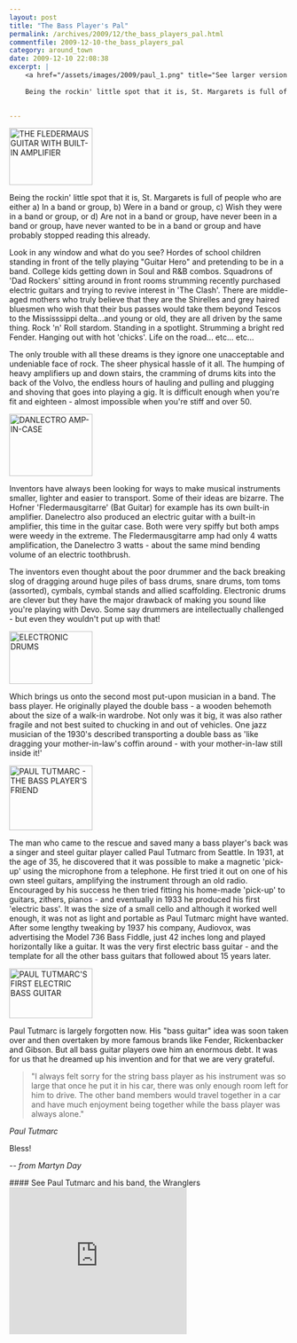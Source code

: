```yaml
---
layout: post
title: "The Bass Player's Pal"
permalink: /archives/2009/12/the_bass_players_pal.html
commentfile: 2009-12-10-the_bass_players_pal
category: around_town
date: 2009-12-10 22:08:38
excerpt: |
    <a href="/assets/images/2009/paul_1.png" title="See larger version of - THE FLEDERMAUS GUITAR WITH BUILT-IN AMPLIFIER"><img src="/assets/images/2009/paul_1_thumb.png" width="150" height="103" alt="THE FLEDERMAUS GUITAR WITH BUILT-IN AMPLIFIER" class="right" /></a>
    
    Being the rockin' little spot that it is, St. Margarets is full of people who are either a) In a band or group, b) Were in a band or group, c) Wish they were in a band or group, or d) Are not in a band or group, have never been in a band or group, have never wanted to be in a band or group and have probably stopped reading this already.
    

---
```


<a href="/assets/images/2009/paul_1.png" title="See larger version of - THE FLEDERMAUS GUITAR WITH BUILT-IN AMPLIFIER"><img src="/assets/images/2009/paul_1_thumb.png" width="150" height="103" alt="THE FLEDERMAUS GUITAR WITH BUILT-IN AMPLIFIER" class="right" /></a>

Being the rockin' little spot that it is, St. Margarets is full of people who are either a) In a band or group, b) Were in a band or group, c) Wish they were in a band or group, or d) Are not in a band or group, have never been in a band or group, have never wanted to be in a band or group and have probably stopped reading this already.

Look in any window and what do you see? Hordes of school children standing in front of the telly playing "Guitar Hero" and pretending to be in a band. College kids getting down in Soul and R&B combos. Squadrons of 'Dad Rockers' sitting around in front rooms strumming recently purchased electric guitars and trying to revive interest in 'The Clash'. There are middle-aged mothers who truly believe that they are the Shirelles and grey haired bluesmen who wish that their bus passes would take them beyond Tescos to the Mississsippi delta...and young or old, they are all driven by the same thing. Rock 'n' Roll stardom. Standing in a spotlight. Strumming a bright red Fender. Hanging out with hot 'chicks'. Life on the road... etc... etc...

The only trouble with all these dreams is they ignore one unacceptable and undeniable face of rock. The sheer physical hassle of it all. The humping of heavy amplifiers up and down stairs, the cramming of drums kits into the back of the Volvo, the endless hours of hauling and pulling and plugging and shoving that goes into playing a gig. It is difficult enough when you're fit and eighteen - almost impossible when you're stiff and over 50.

<a href="/assets/images/2009/paul_2.png" title="See larger version of - DANLECTRO AMP-IN-CASE"><img src="/assets/images/2009/paul_2_thumb.png" width="150" height="112" alt="DANLECTRO AMP-IN-CASE" class="photo right" /></a>

Inventors have always been looking for ways to make musical instruments smaller, lighter and easier to transport. Some of their ideas are bizarre. The Hofner 'Fledermausgitarre' (Bat Guitar) for example has its own built-in amplifier. Danelectro also produced an electric guitar with a built-in amplifier, this time in the guitar case. Both were very spiffy but both amps were weedy in the extreme. The Fledermausgitarre amp had only 4 watts amplification, the Danelectro 3 watts - about the same mind bending volume of an electric toothbrush.

The inventors even thought about the poor drummer and the back breaking slog of dragging around huge piles of bass drums, snare drums, tom toms (assorted), cymbals, cymbal stands and allied scaffolding. Electronic drums are clever but they have the major drawback of making you sound like you're playing with Devo. Some say drummers are intellectually challenged - but even they wouldn't put up with that!

<a href="/assets/images/2009/paul_3.png" title="See larger version of - ELECTRONIC DRUMS"><img src="/assets/images/2009/paul_3_thumb.png" width="150" height="95" alt="ELECTRONIC DRUMS" class="photo right" /></a>

Which brings us onto the second most put-upon musician in a band. The bass player. He originally played the double bass - a wooden behemoth about the size of a walk-in wardrobe. Not only was it big, it was also rather fragile and not best suited to chucking in and out of vehicles. One jazz musician of the 1930's described transporting a double bass as 'like dragging your mother-in-law's coffin around - with your mother-in-law still inside it!'

<a href="/assets/images/2009/paul_4.png" title="See larger version of - PAUL TUTMARC - THE BASS PLAYER'S FRIEND"><img src="/assets/images/2009/paul_4_thumb.png" width="150" height="117" alt="PAUL TUTMARC - THE BASS PLAYER'S FRIEND" class=" right" /></a>

The man who came to the rescue and saved many a bass player's back was a singer and steel guitar player called Paul Tutmarc from Seattle. In 1931, at the age of 35, he discovered that it was possible to make a magnetic 'pick-up' using the microphone from a telephone. He first tried it out on one of his own steel guitars, amplifying the instrument through an old radio. Encouraged by his success he then tried fitting his home-made 'pick-up' to guitars, zithers, pianos - and eventually in 1933 he produced his first 'electric bass'. It was the size of a small cello and although it worked well enough, it was not as light and portable as Paul Tutmarc might have wanted. After some lengthy tweaking by 1937 his company, Audiovox, was advertising the Model 736 Bass Fiddle, just 42 inches long and played horizontally like a guitar. It was the very first electric bass guitar - and the template for all the other bass guitars that followed about 15 years later.

<a href="/assets/images/2009/paul_5.png" title="See larger version of - PAUL TUTMARC'S FIRST ELECTRIC BASS GUITAR"><img src="/assets/images/2009/paul_5_thumb.png" width="150" height="90" alt="PAUL TUTMARC'S FIRST ELECTRIC BASS GUITAR" class="photo right" /></a>

Paul Tutmarc is largely forgotten now. His "bass guitar" idea was soon taken over and then overtaken by more famous brands like Fender, Rickenbacker and Gibson. But all bass guitar players owe him an enormous debt. It was for us that he dreamed up his invention and for that we are very grateful.

> "I always felt sorry for the string bass player as his instrument was so large that once he put it in his car, there was only enough room left for him to drive. The other band members would travel together in a car and have much enjoyment being together while the bass player was always alone."

<cite>Paul Tutmarc</cite>

Bless!

<cite>-- from Martyn Day</cite>

<div markdown="1" class="box">
#### See Paul Tutmarc and his band, the Wranglers

<object width="320" height="265">
<param name="movie" value="/assets/images/2009/skfqZUy20NQ&hl=en_GB&fs=1&rel=0&color1=0x402061&color2=0x9461ca"></param><param name="allowFullScreen" value="true"></param><param name="allowscriptaccess" value="always"></param><embed src="http://www.youtube.com/v/skfqZUy20NQ&hl=en_GB&fs=1&rel=0&color1=0x402061&color2=0x9461ca" type="application/x-shockwave-flash" allowscriptaccess="always" allowfullscreen="true" width="320" height="265"></embed></object>

</div>
